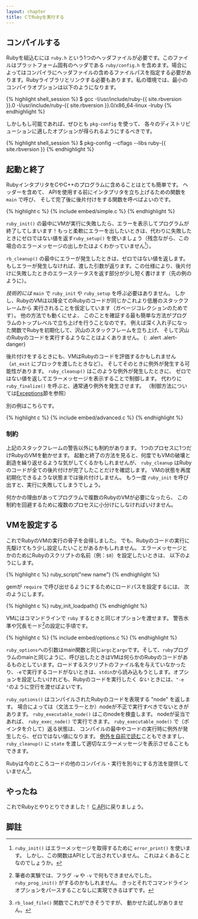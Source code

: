 ```yaml
---
layout: chapter
title: CでRubyを実行する
---
```


## コンパイルする ##

Rubyを組込むには `ruby.h` という1つのヘッダファイルが必要です。このファイルはプラットフォーム固有のヘッダである
`ruby/config.h`
を含めます。場合によってはコンパイラにヘッダファイルの含めるファイルパスを指定する必要があります。Rubyライブラリとリンクする必要もあります。私の環境では、最小のコンパイラオプションは以下のようになります。

{% highlight shell_session %}
$ gcc -I/usr/include/ruby-{{ site.rbversion }}.0 -I/usr/include/ruby-{{
site.rbversion }}.0/x86_64-linux -lruby
{% endhighlight %}

しかしもし可能であれば、ぜひとも `pkg-config` を使って、
各々のディストリビューションに適したオプションが得られるようにするべきです。

{% highlight shell_session %}
$ pkg-config --cflags --libs ruby-{{ site.rbversion }}
{% endhighlight %}

## 起動と終了 ##

RubyインタプリタをCやC++のプログラムに含めることはとても簡単です。
ヘッダーを含めて、
APIを使用する前にインタプリタを立ち上げるための関数を `main` で呼び、
そして完了後に後片付けをする関数を呼べばよいのです。

{% highlight c %}
{% include embed/simple.c %}
{% endhighlight %}

`ruby_init()`
の最中にVMが実行に失敗したら、エラーを表示してプログラムが終了してしまいます！もっと柔軟にエラーを出したいときは、代わりに失敗したときにゼロではない値を返す`ruby_setup()`
を使いましょう（残念ながら、この場合のエラーメッセージの出しかたはよくわかっていません[^err]）。

`rb_cleanup()`
の最中にエラーが発生したときは、ゼロではない値を返します。もしエラーが発生しなければ、渡した引数が返ります。この仕様により、後片付けに失敗したときのエラーステータスを返す部分が少し短く書けます（先の例のように）。

_技術的には_ `main` で `ruby_init` や `ruby_setup` を呼ぶ必要はありません。
しかし、RubyのVMは以降全てのRubyのコードが同じかこれより低層のスタックフレームから
実行されることを仮定しています（ガベージコレクションのためです）。
他の方法でも動くにせよ、
このことを確証する最も簡単な方法がプログラムのトップレベルで立ち上げを行うことなのです。
例えば深く入れ子になった関数でRubyを初期化して、沢山のスタックフレームを立ち上げ、
そして沢山のRubyのコードを実行するようなことはよくありません。
{: .alert .alert-danger}

後片付けをするときにも、VMはRubyのコードを評価するかもしれません（`at_exit` にブロックを渡したときなど）。
そしてそのときに例外が発生する可能性があります。
`ruby_cleanup()` はこのような例外が発生したときに、
ゼロではない値を返してエラーメッセージを表示することで制御します。
代わりに `ruby_finalize()` を呼ぶと、通常通り例外を発生させます。
（制御方法については[Exceptions](../c#rescue)節を参照）

別の例はこちらです。

{% highlight c %}
{% include embed/advanced.c %}
{% endhighlight %}

### 制約 ###

上記のスタックフレームの警告以外にも制約があります。
1つのプロセスに1つだけRubyのVMを動かせます。
起動と終了の方法を見ると、何度でもVMの破壊と創造を繰り返せるような気がしてくるかもしれませんが、
`ruby_cleanup` はRubyのコードが全ての後片付けが完了したことだけを確認します。
VMの状態を再度初期化できるような状態までは後片付けしません。
もう一度 `ruby_init` を呼び出すと、実行に失敗してしまうでしょう。

何かかの理由があってプログラムで複数のRubyのVMが必要になったら、
この制約を回避するために複数のプロセスに小分けにしなければいけません。

## VMを設定する ##

これでRubyのVMの実行の骨子を会得しました。
でも、Rubyのコードの実行に先駆けてもう少し設定したいことがあるかもしれません。
エラーメッセージとかのためにRubyのスクリプトの名前（例：`$0`）を設定したいときは、
以下のようにします。

{% highlight c %}
ruby_script("new name")
{% endhighlight %}

gemが `require` で呼び出せるようにするためにロードパスを設定するには、
次のようにします。

{% highlight c %}
ruby_init_loadpath()
{% endhighlight %}

VMにはコマンドラインで `ruby` するときと同じオプションを渡せます。
警告水準や冗長モード[^opt]の設定に手頃です。

{% highlight c %}
{% include embed/options.c %}
{% endhighlight %}

`ruby_options`への引数はmain関数と同じ`argc`と`argv`です。そして、`ruby`プログラムのmainと同じように、呼び出したときはVMは何らかのRubyのコードがあるものとしています。ロードするスクリプトのファイル名を与えていなかったり、`-e`で実行するコードがないときは、`stdin`から読み込もうとします。オプションを設定したいけれども、Rubyのコードを実行したく
_ない_ ときには、`"-e "`のように空行を渡せばよいです。

`ruby_options()` はコンパイルされたRubyのコードを表現する "node" を返します。
場合によっては（文法エラーとか）nodeが不正で実行すべきでないときがあります。
`ruby_executable_node()` はこのnodeを検査します。
nodeが妥当であれば、 `ruby_exec_node()` で実行できます。
`ruby_executable_node()` で（ポインタを介して）返る状態は、
コンパイルの最中やコードの実行時に例外が発生したら、ゼロではない値になります。
[例外を自前で読む](../c#rescue)こともできますし、
`ruby_cleanup()` に `state` を渡して適切なエラーメッセージを表示させることもできます。

Rubyは今のところコードの他のコンパイル・実行を別々にする方法を提供していません[^load]。

## やったね ##

これでRubyとやりとりできました！
[C API](../c.ja)に戻りましょう。

## 脚註 ##

[^err]: `ruby_init()` はエラーメッセージを取得するために
        `error_print()` を使います。
        しかし、この関数はAPIとして出されていません。
        これはよくあることなのでしょうか。

[^opt]: 筆者の実験では、フラグ `-w` や `-v` で何もできませんでした。
        `ruby_prog_init()` がするのかもしれません。
        きっとそれでコマンドラインオプションをパースすることなしに実現できるはずです。

[^load]: `rb_load_file()` 関数でこれができそうですが、
         動かせた試しがありません。
